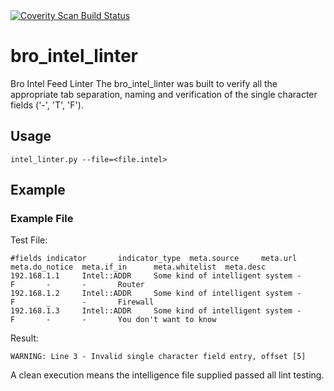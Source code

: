 <a href="https://scan.coverity.com/projects/aeppert-bro_intel_linter">
  <img alt="Coverity Scan Build Status"
       src="https://img.shields.io/coverity/scan/9911.svg"/>
</a>

# bro_intel_linter
Bro Intel Feed Linter
The bro_intel_linter was built to verify all the appropriate tab separation, naming and verification of the single character fields ('-', 'T', 'F').

## Usage
    intel_linter.py --file=<file.intel>
  
## Example

### Example File

Test File:
~~~
#fields indicator       indicator_type  meta.source     meta.url        meta.do_notice  meta.if_in      meta.whitelist  meta.desc
192.168.1.1     Intel::ADDR     Some kind of intelligent system -       F       -       -       Router
192.168.1.2     Intel::ADDR     Some kind of intelligent system -       F       _       -       Firewall
192.168.1.3     Intel::ADDR     Some kind of intelligent system -       F       -       -       You don't want to know
~~~

Result:
~~~
WARNING: Line 3 - Invalid single character field entry, offset [5]
~~~

A clean execution means the intelligence file supplied passed all lint testing.
